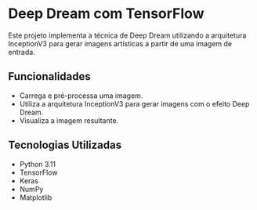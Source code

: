 # Deep Dream com TensorFlow

Este projeto implementa a técnica de Deep Dream utilizando a arquitetura InceptionV3 para gerar imagens artísticas a partir de uma imagem de entrada.

## Funcionalidades

- Carrega e pré-processa uma imagem.
- Utiliza a arquitetura InceptionV3 para gerar imagens com o efeito Deep Dream.
- Visualiza a imagem resultante.

## Tecnologias Utilizadas

- Python 3.11
- TensorFlow
- Keras
- NumPy
- Matplotlib